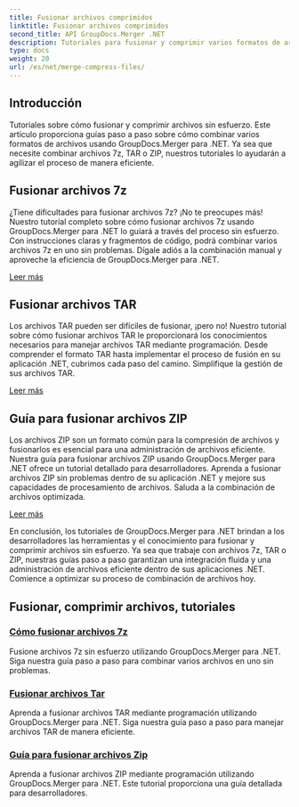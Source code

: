 ```yaml
---
title: Fusionar archivos comprimidos
linktitle: Fusionar archivos comprimidos
second_title: API GroupDocs.Merger .NET
description: Tutoriales para fusionar y comprimir varios formatos de archivos sin esfuerzo. Aprenda a combinar archivos 7z, TAR y ZIP sin problemas con nuestras guías paso a paso.
type: docs
weight: 20
url: /es/net/merge-compress-files/
---
```

## Introducción


Tutoriales sobre cómo fusionar y comprimir archivos sin esfuerzo. Este artículo proporciona guías paso a paso sobre cómo combinar varios formatos de archivos usando GroupDocs.Merger para .NET. Ya sea que necesite combinar archivos 7z, TAR o ZIP, nuestros tutoriales lo ayudarán a agilizar el proceso de manera eficiente.

## Fusionar archivos 7z

¿Tiene dificultades para fusionar archivos 7z? ¡No te preocupes más! Nuestro tutorial completo sobre cómo fusionar archivos 7z usando GroupDocs.Merger para .NET lo guiará a través del proceso sin esfuerzo. Con instrucciones claras y fragmentos de código, podrá combinar varios archivos 7z en uno sin problemas. Dígale adiós a la combinación manual y aproveche la eficiencia de GroupDocs.Merger para .NET.

[Leer más](./merge-7z-files/)

## Fusionar archivos TAR

Los archivos TAR pueden ser difíciles de fusionar, ¡pero no! Nuestro tutorial sobre cómo fusionar archivos TAR le proporcionará los conocimientos necesarios para manejar archivos TAR mediante programación. Desde comprender el formato TAR hasta implementar el proceso de fusión en su aplicación .NET, cubrimos cada paso del camino. Simplifique la gestión de sus archivos TAR.

[Leer más](./merging-tar-files/)

## Guía para fusionar archivos ZIP

Los archivos ZIP son un formato común para la compresión de archivos y fusionarlos es esencial para una administración de archivos eficiente. Nuestra guía para fusionar archivos ZIP usando GroupDocs.Merger para .NET ofrece un tutorial detallado para desarrolladores. Aprenda a fusionar archivos ZIP sin problemas dentro de su aplicación .NET y mejore sus capacidades de procesamiento de archivos. Saluda a la combinación de archivos optimizada.

[Leer más](./guide-merging-zip-files/)

En conclusión, los tutoriales de GroupDocs.Merger para .NET brindan a los desarrolladores las herramientas y el conocimiento para fusionar y comprimir archivos sin esfuerzo. Ya sea que trabaje con archivos 7z, TAR o ZIP, nuestras guías paso a paso garantizan una integración fluida y una administración de archivos eficiente dentro de sus aplicaciones .NET. Comience a optimizar su proceso de combinación de archivos hoy.
## Fusionar, comprimir archivos, tutoriales
### [Cómo fusionar archivos 7z](./merge-7z-files/)
Fusione archivos 7z sin esfuerzo utilizando GroupDocs.Merger para .NET. Siga nuestra guía paso a paso para combinar varios archivos en uno sin problemas.
### [Fusionar archivos Tar](./merging-tar-files/)
Aprenda a fusionar archivos TAR mediante programación utilizando GroupDocs.Merger para .NET. Siga nuestra guía paso a paso para manejar archivos TAR de manera eficiente.
### [Guía para fusionar archivos Zip](./guide-merging-zip-files/)
Aprenda a fusionar archivos ZIP mediante programación utilizando GroupDocs.Merger para .NET. Este tutorial proporciona una guía detallada para desarrolladores.